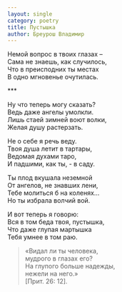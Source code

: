 ```yaml
---
layout: single
category: poetry
title: Пустышка
author: Бреурош Владимир
---
```


Немой вопрос в твоих глазах –  
Сама не знаешь, как случилось,  
Что в преисподних ты местах  
В одно мгновенье очутилась.  

\*\*\*

Ну что теперь могу сказать?  
Ведь даже ангелы умолкли.  
Лишь стаей зимней воют волки,  
Желая душу растерзать.  

Не о себе я речь веду.  
Твоя душа летит в тартары,  
Ведомая духами таро,  
И падшими, как ты, - в саду.  

Ты плод вкушала неземной  
От ангелов, не знавших лени,  
Тебе молиться б на коленях…  
Но ты избрала волчий вой.  

И вот теперь я говорю:  
Вся в том беда твоя, пустышка,  
Что даже глупая мартышка  
Тебя умнее в том раю.  

> «Видал ли ты человека,  
> мудрого в глазах его?  
> На глупого больше надежды,  
> нежели на него.»  
> [Прит. 26: 12].
